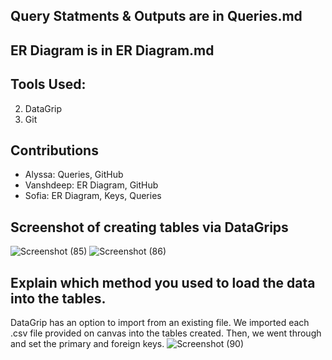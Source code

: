 ## Query Statments & Outputs are in Queries.md
## ER Diagram is in ER Diagram.md


## Tools Used: 
2. DataGrip
3. Git

## Contributions
- Alyssa: Queries, GitHub
- Vanshdeep: ER Diagram, GitHub
- Sofia: ER Diagram, Keys, Queries

## Screenshot of creating tables via DataGrips
![Screenshot (85)](https://user-images.githubusercontent.com/81663980/194943354-bc607c10-a13e-4dae-b76d-685e54593955.png)
![Screenshot (86)](https://user-images.githubusercontent.com/81663980/194943366-50d580da-ed87-4147-9ada-b9c350ec79b2.png)


 ## Explain which method you used to load the data into the tables.
 DataGrip has an option to import from an existing file. We imported each .csv file provided on canvas into the tables created. Then, we went through and set the primary and foreign keys.
 ![Screenshot (90)](https://user-images.githubusercontent.com/81663980/194987114-848bbc60-6948-4943-8b5a-56ba270fa179.png)

 
